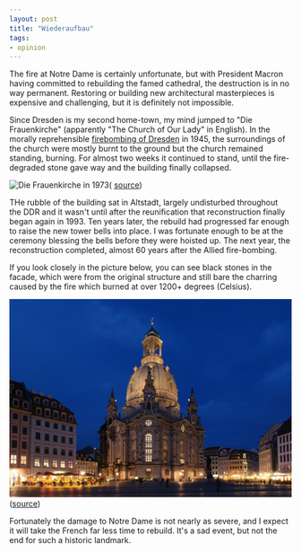 ```yaml
---
layout: post
title: "Wiederaufbau"
tags:
- opinion
---
```



The fire at Notre Dame is certainly unfortunate, but with President Macron
having committed to rebuilding the famed cathedral, the destruction is in no
way permanent. Restoring or building new architectural masterpieces is
expensive and challenging, but it is definitely not impossible.

Since Dresden is my second home-town, my mind jumped to "Die Frauenkirche"
(apparently "The Church of Our Lady" in English). In the morally reprehensible
[firebombing of
Dresden](https://de.wikipedia.org/wiki/Frauenkirche_(Dresden)#Zerst%C3%B6rung_der_Frauenkirche_im_Zweiten_Weltkrieg)
in 1945, the surroundings of the church were mostly burnt to the ground but the
church remained standing, burning. For almost two weeks it continued to
stand, until the fire-degraded stone gave way and the building finally
collapsed.

![Die Frauenkirche in
1973](/images/post-images/frauenkirche/frauenkirche_1973.JPG)(
[source](https://de.wikipedia.org/wiki/Datei:Frauenkirche_Mai_1973.JPG))

THe rubble of the building sat in Altstadt, largely undisturbed throughout the
DDR and it wasn't until after the reunification that reconstruction finally
began again in 1993. Ten years later, the rebuild had progressed far enough to
raise the new tower bells into place. I was fortunate enough to be at the
ceremony blessing the bells before they were hoisted up. The next year, the
reconstruction completed, almost 60 years after the Allied fire-bombing.


If you look closely in the picture below, you can see black stones in the
facade, which were from the original structure and still bare the charring
caused by the fire which burned at over 1200+ degrees (Celsius).

![Die Frauenkirche heute](/images/post-images/frauenkirche/frauenkirche.jpg)
([source](https://de.wikipedia.org/wiki/Datei:Frauenkirche_Blaue_Stunde.jpg))

Fortunately the damage to Notre Dame is not nearly as severe, and I expect it
will take the French far less time to rebuild. It's a sad event, but not the
end for such a historic landmark.
